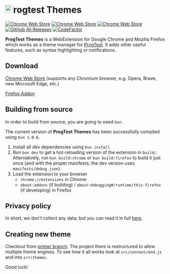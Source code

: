 # <img alt="P" src="https://raw.githubusercontent.com/keombre/progtest-theme/stable/src/themes/assets/favicon.ico" width="25" />rogtest Themes

[![Chrome Web Store](https://img.shields.io/chrome-web-store/stars/eoofjghfpdplnjhbfflfnfogdjnedgjf)](https://chrome.google.com/webstore/detail/progtest-themes/eoofjghfpdplnjhbfflfnfogdjnedgjf)
[![Chrome Web Store](https://img.shields.io/chrome-web-store/v/eoofjghfpdplnjhbfflfnfogdjnedgjf)](https://chrome.google.com/webstore/detail/progtest-themes/eoofjghfpdplnjhbfflfnfogdjnedgjf)
[![Chrome Web Store](https://img.shields.io/chrome-web-store/users/eoofjghfpdplnjhbfflfnfogdjnedgjf?label=chrome%20users&logo=google-chrome&logoColor=fff)](https://chrome.google.com/webstore/detail/progtest-themes/eoofjghfpdplnjhbfflfnfogdjnedgjf)
[![GitHub All Releases](https://img.shields.io/github/downloads/keombre/progtest-theme/total?label=firefox%20download&logo=mozilla-firefox&logoColor=fff)](https://github.com/keombre/progtest-theme/releases/latest)
[![CodeFactor](https://www.codefactor.io/repository/github/keombre/progtest-theme/badge)](https://www.codefactor.io/repository/github/keombre/progtest-theme/overview)

**ProgTest Themes** is a WebExtension for Google Chrome and Mozilla Firefox which works as a theme manager for [ProgTest](https://progtest.fit.cvut.cz). It adds other useful features, such as syntax highlighting or notifications.

## Download

[Chrome Web Store](https://chrome.google.com/webstore/detail/progtest-themes/eoofjghfpdplnjhbfflfnfogdjnedgjf) (supports any Chromium browser, e.g. Opera, Brave, new Microsoft Edge, etc.)

[Firefox Addon](https://github.com/keombre/progtest-theme/releases/latest)

## Building from source

In order to build from source, you are going to need `bun`.

The current version of **ProgTest Themes** has been successfully compiled using `bun 1.0.6`.

1. Install all dev dependencies using `bun install`
2. Run `bun dev` to get a hot-reloading version of the extension in `build/`. Alternatively, run `bun build:chrome` or `bun build:firefox` to build it just once (and with the proper manifests; the dev version uses `manifests/debug.json`).
3. Load the extension to your browser
    - `chrome://extensions` in Chrome
    - `about:addons` (if building) / `about:debugging#/runtime/this-firefox` (if developing) in Firefox

## Privacy policy

In short, we don't collect any data, but you can read it in full [here](https://github.com/keombre/progtest-theme/blob/stable/privacy_policy.md).

## Creating new theme

Checkout from [primer branch](https://github.com/keombre/progtest-theme/tree/primer). The project there is restructured to allow multiple theme engines. To see how it all works look at `src/content/end.js` and into `src\themes`.

Good luck!
